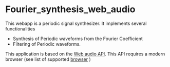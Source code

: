 # Fourier_synthesis_web_audio

This webapp is a periodic signal synthesizer. It implements several functionalities
* Synthesis of Periodic waveforms from the Fourier Coefficient
* Filtering of Periodic waveforms.

This application is based on the [Web audio API](http://webaudio.github.io/web-audio-api/). This API requires a modern browser (see list of supported [browser](http://caniuse.com/#feat=audio-api) )